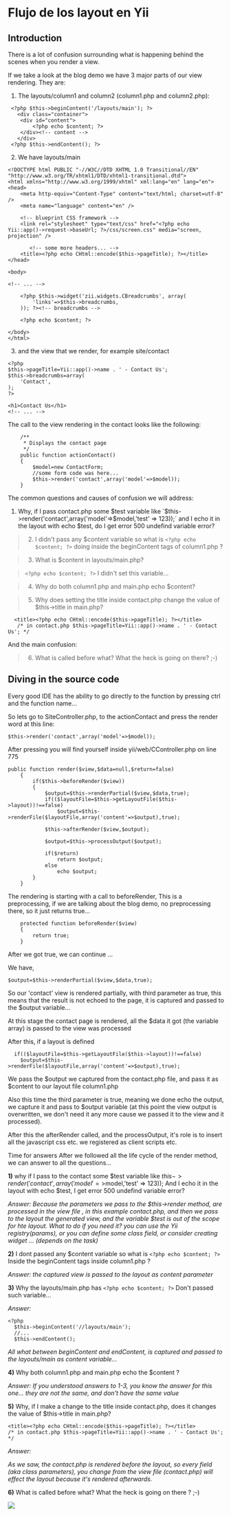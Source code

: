 # Flujo de los layout en Yii #

## Introduction ##

There is a lot of confusion surrounding what is happening behind the scenes when you render a view.

If we take a look at the blog demo we have 3 major parts of our view rendering. They are:

1) The layouts/column1 and column2 (column1.php and column2.php):

```
 <?php $this->beginContent('/layouts/main'); ?>
   <div class="container">
    <div id="content">
        <?php echo $content; ?>
    </div><!-- content -->
   </div>
 <?php $this->endContent(); ?>
```

2) We have layouts/main

```
<!DOCTYPE html PUBLIC "-//W3C//DTD XHTML 1.0 Transitional//EN" "http://www.w3.org/TR/xhtml1/DTD/xhtml1-transitional.dtd">
<html xmlns="http://www.w3.org/1999/xhtml" xml:lang="en" lang="en">
<head>
    <meta http-equiv="Content-Type" content="text/html; charset=utf-8" />
    <meta name="language" content="en" />
 
    <!-- blueprint CSS framework -->
    <link rel="stylesheet" type="text/css" href="<?php echo Yii::app()->request->baseUrl; ?>/css/screen.css" media="screen, projection" />
 
       <!-- some more headers... -->
    <title><?php echo CHtml::encode($this->pageTitle); ?></title>
</head>
 
<body>
 
<!-- ... -->
 
    <?php $this->widget('zii.widgets.CBreadcrumbs', array(
        'links'=>$this->breadcrumbs,
    )); ?><!-- breadcrumbs -->
 
    <?php echo $content; ?>
 
</body>
</html>
```

3) and the view that we render, for example site/contact

```
<?php
$this->pageTitle=Yii::app()->name . ' - Contact Us';
$this->breadcrumbs=array(
    'Contact',
);
?>
 
<h1>Contact Us</h1>
<!-- ... -->
```

The call to the view rendering in the contact looks like the following:

```
    /**
     * Displays the contact page
     */
    public function actionContact()
    {
        $model=new ContactForm;
        //some form code was here...
        $this->render('contact',array('model'=>$model));
    }
```

The common questions and causes of confusion we will address:

  1. Why, if I pass contact.php some $test variable like `$this->render('contact',array('model'=>$model,'test' => 123));` and I echo it in the layout with echo $test, do I get error 500 undefind variable error?

> 2) I didn't pass any $content variable so what is `<?php echo $content; ?>` doing inside the beginContent tags of column1.php ?

> 3) What is $content in layouts/main.php?

> `<?php echo $content; ?>`
> I didn't set this variable...

> 4) Why do both column1.php and main.php echo $content?

> 5) Why does setting the title inside contact.php change the value of $this->title in main.php?

```
  <title><?php echo CHtml::encode($this->pageTitle); ?></title>
   /* in contact.php $this->pageTitle=Yii::app()->name . ' - Contact Us'; */
```

And the main confusion:
> 6) What is called before what? What the heck is going on there? ;-)

## Diving in the source code ##

Every good IDE has the ability to go directly to the function by pressing ctrl and the function name...

So lets go to SiteController.php, to the actionContact and press the render word at this line:

`$this->render('contact',array('model'=>$model));`

After pressing you will find yourself inside yii/web/CController.php on line 775

```
public function render($view,$data=null,$return=false)
    {
        if($this->beforeRender($view))
        {
            $output=$this->renderPartial($view,$data,true);
            if(($layoutFile=$this->getLayoutFile($this->layout))!==false)
                $output=$this->renderFile($layoutFile,array('content'=>$output),true);
 
            $this->afterRender($view,$output);
 
            $output=$this->processOutput($output);
 
            if($return)
                return $output;
            else
                echo $output;
        }
    }
```

The rendering is starting with a call to beforeRender, This is a preprocessing, if we are talking about the blog demo, no preprocessing there, so it just returns true...

```
    protected function beforeRender($view)
    {
        return true;
    }
```

After we got true, we can continue ...

We have,

`$output=$this->renderPartial($view,$data,true);`

So our 'contact' view is rendered partially, with third parameter as true, this means that the result is not echoed to the page, it is captured and passed to the $output variable...

At this stage the contact page is rendered, all the $data it got (the variable array) is passed to the view was processed

After this, if a layout is defined

```
  if(($layoutFile=$this->getLayoutFile($this->layout))!==false)
    $output=$this->renderFile($layoutFile,array('content'=>$output),true);
```

We pass the $output we captured from the contact.php file, and pass it as $content to our layout file column1.php

Also this time the third parameter is true, meaning we done echo the output, we capture it and pass to $output variable (at this point the view output is overwritten, we don't need it any more cause we passed it to the view and it processed).

After this the afterRender called, and the processOutput, it's role is to insert all the javascript css etc. we registered as client scripts etc.

Time for answers
After we followed all the life cycle of the render method, we can answer to all the questions...

**1)** why if I pass to the contact some $test variable like $this->render('contact',array('model'=>$model,'test' => 123)); And I echo it in the layout with echo $test, I get error 500 undefind variable error?

_Answer: Because the parameters we pass to the $this->render method, are processed in the view file , in this example contact.php, and then we pass to the layout the generated view, and the variable $test is out of the scope for hte layout. What to do if you need it? you can use the Yii registry(params), or you can define some class field, or consider creating widget ... (depends on the task)_

**2)** I dont passed any $content variable so what is `<?php echo $content; ?>` Inside the beginContent tags inside column1.php ?

_Answer: the captured view is passed to the layout as content parameter_

**3)** Why the layouts/main.php has `<?php echo $content; ?>` Don't passed such variable...

_Answer:_

```
<?php
  $this->beginContent('//layouts/main');
  //...
  $this->endContent();
```

_All what between beginContent and endContent, is captured and passed to the layouts/main as content variable..._

**4)** Why both column1.php and main.php echo the $content ?

_Answer: If you understood answers to 1-3, you know the answer for this one... they are not the same, and don't have the same value_

**5)** Why, if I make a change to the title inside contact.php, does it changes the value of $this->title in main.php?
```
<title><?php echo CHtml::encode($this->pageTitle); ?></title>
/* in contact.php $this->pageTitle=Yii::app()->name . ' - Contact Us'; */
```
_Answer:_

_As we saw, the contact.php is rendered before the layout, so every field (aka class parameters), you change from the view file (contact.php) will effect the layout because it's rendered afterwards._

**6)** What is called before what? What the heck is going on there ? ;-)

[![](http://i30.fastpic.ru/big/2011/1007/21/6c07cda81e332dba19bd59a812abc121.png)](http://www.yiiframework.com/wiki/249/understanding-the-view-rendering-flow/)